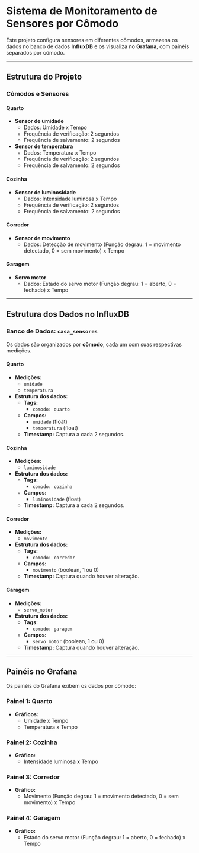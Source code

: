 # Sistema de Monitoramento de Sensores por Cômodo

Este projeto configura sensores em diferentes cômodos, armazena os dados no banco de dados **InfluxDB** e os visualiza no **Grafana**, com painéis separados por cômodo.

---

## Estrutura do Projeto

### **Cômodos e Sensores**
#### **Quarto**
- **Sensor de umidade**  
  - Dados: Umidade x Tempo  
  - Frequência de verificação: 2 segundos  
  - Frequência de salvamento: 2 segundos  
- **Sensor de temperatura**  
  - Dados: Temperatura x Tempo  
  - Frequência de verificação: 2 segundos  
  - Frequência de salvamento: 2 segundos  

#### **Cozinha**
- **Sensor de luminosidade**  
  - Dados: Intensidade luminosa x Tempo  
  - Frequência de verificação: 2 segundos  
  - Frequência de salvamento: 2 segundos  

#### **Corredor**
- **Sensor de movimento**  
  - Dados: Detecção de movimento (Função degrau: 1 = movimento detectado, 0 = sem movimento) x Tempo  

#### **Garagem**
- **Servo motor**  
  - Dados: Estado do servo motor (Função degrau: 1 = aberto, 0 = fechado) x Tempo  

---

## Estrutura dos Dados no InfluxDB

### **Banco de Dados:** `casa_sensores`
Os dados são organizados por **cômodo**, cada um com suas respectivas medições.

#### **Quarto**
- **Medições:**  
  - `umidade`  
  - `temperatura`  
- **Estrutura dos dados:**  
  - **Tags:**  
    - `comodo: quarto`  
  - **Campos:**  
    - `umidade` (float)  
    - `temperatura` (float)  
  - **Timestamp:** Captura a cada 2 segundos.  

#### **Cozinha**
- **Medições:**  
  - `luminosidade`  
- **Estrutura dos dados:**  
  - **Tags:**  
    - `comodo: cozinha`  
  - **Campos:**  
    - `luminosidade` (float)  
  - **Timestamp:** Captura a cada 2 segundos.  

#### **Corredor**
- **Medições:**  
  - `movimento`  
- **Estrutura dos dados:**  
  - **Tags:**  
    - `comodo: corredor`  
  - **Campos:**  
    - `movimento` (boolean, 1 ou 0)  
  - **Timestamp:** Captura quando houver alteração.  

#### **Garagem**
- **Medições:**  
  - `servo_motor`  
- **Estrutura dos dados:**  
  - **Tags:**  
    - `comodo: garagem`  
  - **Campos:**  
    - `servo_motor` (boolean, 1 ou 0)  
  - **Timestamp:** Captura quando houver alteração.  

---

## Painéis no Grafana

Os painéis do Grafana exibem os dados por cômodo:

### **Painel 1: Quarto**
- **Gráficos:**
  - Umidade x Tempo  
  - Temperatura x Tempo  

### **Painel 2: Cozinha**
- **Gráfico:**  
  - Intensidade luminosa x Tempo  

### **Painel 3: Corredor**
- **Gráfico:**  
  - Movimento (Função degrau: 1 = movimento detectado, 0 = sem movimento) x Tempo  

### **Painel 4: Garagem**
- **Gráfico:**  
  - Estado do servo motor (Função degrau: 1 = aberto, 0 = fechado) x Tempo  


